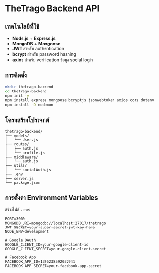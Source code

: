 # TheTrago Backend API

## เทคโนโลยีที่ใช้
- **Node.js** + **Express.js**
- **MongoDB** + **Mongoose**
- **JWT** สำหรับ authentication
- **bcrypt** สำหรับ password hashing
- **axios** สำหรับ verification ข้อมูล social login

## การติดตั้ง

```bash
mkdir thetrago-backend
cd thetrago-backend
npm init -y
npm install express mongoose bcryptjs jsonwebtoken axios cors dotenv
npm install -D nodemon
```

## โครงสร้างโปรเจกต์

```
thetrago-backend/
├── models/
│   └── User.js
├── routes/
│   ├── auth.js
│   └── profile.js
├── middleware/
│   └── auth.js
├── utils/
│   └── socialAuth.js
├── .env
├── server.js
└── package.json
```

## การตั้งค่า Environment Variables

สร้างไฟล์ `.env`:
```
PORT=3000
MONGODB_URI=mongodb://localhost:27017/thetrago
JWT_SECRET=your-super-secret-jwt-key-here
NODE_ENV=development

# Google OAuth
GOOGLE_CLIENT_ID=your-google-client-id
GOOGLE_CLIENT_SECRET=your-google-client-secret

# Facebook App
FACEBOOK_APP_ID=1326238592032941
FACEBOOK_APP_SECRET=your-facebook-app-secret
```
